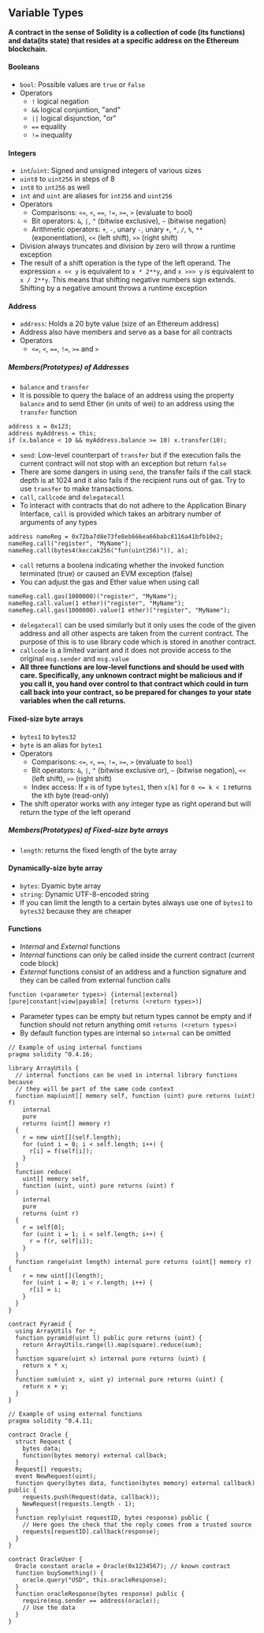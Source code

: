 ## Variable Types

**A contract in the sense of Solidity is a collection of code (its functions) and data(its state) that resides at a specific address on the Ethereum blockchain.**

#### Booleans
- ```bool```: Possible values are ```true``` or ```false```
- Operators
  - ```!``` logical negation
  - ```&&``` logical conjuntion, "and"
  - ```||``` logical disjunction, "or"
  - ```==``` equality
  - ```!=``` inequality

#### Integers
- ```int```/```uint```: Signed and unsigned integers of various sizes
- ```uint8``` to ```uint256``` in steps of 8
- ```int8``` to ```int256``` as well
- ```int``` and ```uint``` are aliases for ```int256``` and ```uint256```
- Operators
  - Comparisons: ```<=```, ```<```, ```==```, ```!=```, ```>=```, ```>``` (evaluate to bool)
  - Bit operators: ```&```, ```|```, ```^``` (bitwise exclusive), ```~``` (bitwise negation)
  - Arithmetic operators: ```+```, ```-```, unary ```-```, unary ```+```, ```*```, ```/```, ```%```, ```**``` (exponentiation), ```<<``` (left shift), ```>>``` (right shift)
- Division always truncates and division by zero will throw a runtime exception
- The result of a shift operation is the type of the left operand. The expression ```x << y``` is equivalent to ```x * 2**y```, and ```x >>> y``` is equivalent to ```x / 2**y```. This means that shifting negative numbers sign extends. Shifting by a negative amount throws a runtime exception

#### Address
- ```address```: Holds a 20 byte value (size of an Ethereum address)
- Address also have members and serve as a base for all contracts
- Operators
  - ```<=```, ```<```, ```==```, ```!=```, ```>=``` and ```>```

##### Members(Prototypes) of Addresses
  - ```balance``` and ```transfer```
  - It is possible to query the balace of an address using the property ```balance``` and to send Ether (in units of wei) to an address using the ```transfer``` function
```
address x = 0x123;
address myAddress = this;
if (x.balance < 10 && myAddress.balance >= 10) x.transfer(10);
```
  - ```send```: Low-level counterpart of ```transfer``` but if the execution fails the current contract will not stop with an exception but return ```false```
  - There are some dangers in using ```send```, the transfer fails if the call stack depth is at 1024 and it also fails if the recipient runs out of gas. Try to use ```transfer``` to make transactions.
  - ```call```, ```callcode``` and ```delegatecall```
  - To interact with contracts that do not adhere to the Application Binary Interface, ```call``` is provided which takes an arbitrary number of arguments of any types
```
address nameReg = 0x72ba7d8e73fe8eb666ea66babc8116a41bfb10e2;
nameReg.call("register", "MyName");
nameReg.call(bytes4(keccak256("fun(uint256)")), a);
```
  - ```call``` returns a boolena indicating whether the invoked function terminated (true) or caused an EVM exception (false)
  - You can adjust the gas and Ether value when using call
```
nameReg.call.gas(1000000)("register", "MyName");
nameReg.call.value(1 ether)("register", "MyName");
nameReg.call.gas(1000000).value(1 ether)("register", "MyName");
```
  - ```delegatecall``` can be used similarly but it only uses the code of the given address and all other aspects are taken from the current contract. The purpose of this is to use library code which is stored in another contract.
  - ```callcode``` is a limited variant and it does not provide access to the original ```msg.sender``` and ```msg.value```
  - **All three functions are low-level functions and should be used with care. Specifically, any unknown contract might be malicious and if you call it, you hand over control to that contract which could in turn call back into your contract, so be prepared for changes to your state variables when the call returns.**

#### Fixed-size byte arrays
  - ```bytes1``` to ```bytes32```
  - ```byte``` is an alias for ```bytes1```
  - Operators
    - Comparisons: ```<=```, ```<```, ```==```, ```!=```, ```>=```, ```>``` (evaluate to ```bool```)
    - Bit operators: ```&```, ```|```, ```^``` (bitwise exclusive or), ```~``` (bitwise negation), ```<<``` (left shift), ```>>``` (right shift)
    - Index access: If ```x``` is of type ```bytes1```, then ```x[k]``` for ```0 <= k < 1``` returns the ```k```th byte (read-only)
  - The shift operator works with any integer type as right operand but will return the type of the left operand

##### Members(Prototypes) of Fixed-size byte arrays
  - ```length```: returns the fixed length of the byte array

#### Dynamically-size byte array
  - ```bytes```: Dyamic byte array
  - ```string```: Dynamic UTF-8-encoded string
  - If you can limit the length to a certain bytes always use one of ```bytes1``` to ```bytes32``` because they are cheaper

#### Functions
  - _Internal_ and _External_ functions
  - _Internal_ functions can only be called inside the current contract (current code block)
  - _External_ functions consist of an address and a function signature and they can be called from external function calls
```
function (<parameter types>) {internal|external} [pure|constant|view|payable] [returns (<return types>)]
```
  - Parameter types can be empty but return types cannot be empty and if function should not return anything omit ```returns (<return types>)```
  - By default function types are internal so ```internal``` can be omitted
```
// Example of using internal functions
pragma solidity ^0.4.16;

library ArrayUtils {
  // internal functions can be used in internal library functions because
  // they will be part of the same code context
  function map(uint[] memory self, function (uint) pure returns (uint) f)
    internal
    pure
    returns (uint[] memory r)
  {
    r = new uint[](self.length);
    for (uint i = 0; i < self.length; i++) {
      r[i] = f(self[i]);
    }
  }
  function reduce(
    uint[] memory self,
    function (uint, uint) pure returns (uint) f
  )
    internal
    pure
    returns (uint r)
  {
    r = self[0];
    for (uint i = 1; i < self.length; i++) {
      r = f(r, self[i]);
    }
  }
  function range(uint length) internal pure returns (uint[] memory r) {
    r = new uint[](length);
    for (uint i = 0; i < r.length; i++) {
      r[i] = i;
    }
  }
}

contract Pyramid {
  using ArrayUtils for *;
  function pyramid(uint l) public pure returns (uint) {
    return ArrayUtils.range(l).map(square).reduce(sum);
  }
  function square(uint x) internal pure returns (uint) {
    return x * x;
  }
  function sum(uint x, uint y) internal pure returns (uint) {
    return x + y;
  }
}
```
```
// Example of using external functions
pragma solidity ^0.4.11;

contract Oracle {
  struct Request {
    bytes data;
    function(bytes memory) external callback;
  }
  Request[] requests;
  event NewRequest(uint);
  function query(bytes data, function(bytes memory) external callback) public {
    requests.push(Request(data, callback));
    NewRequest(requests.length - 1);
  }
  function reply(uint requestID, bytes response) public {
    // Here goes the check that the reply comes from a trusted source
    requests[requestID].callback(response);
  }
}

contract OracleUser {
  Oracle constant oracle = Oracle(0x1234567); // known contract
  function buySomething() {
    oracle.query("USD", this.oracleResponse);
  }
  function oracleResponse(bytes response) public {
    require(msg.sender == address(oracle));
    // Use the data
  }
}
```
